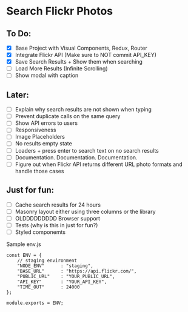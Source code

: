 # Search Flickr Photos

## To Do:

- [x] Base Project with Visual Components, Redux, Router
- [x] Integrate Flickr API (Make sure to NOT commit API_KEY)
- [x] Save Search Results + Show them when searching
- [ ] Load More Results (Infinite Scrolling)
- [ ] Show modal with caption

## Later:
- [ ] Explain why search results are not shown when typing
- [ ] Prevent duplicate calls on the same query
- [ ] Show API errors to users
- [ ] Responsiveness
- [ ] Image Placeholders 
- [ ] No results empty state
- [ ] Loaders + press enter to search text on no search results
- [ ] Documentation. Documentation. Documentation. 
- [ ] Figure out when Flickr API returns different URL photo formats and handle those cases

## Just for fun:
- [ ] Cache search results for 24 hours
- [ ] Masonry layout either using three columns or the library
- [ ] OLDDDDDDDDD Browser support
- [ ] Tests (why is this in just for fun?)
- [ ] Styled componemts

Sample env.js
```
const ENV = {
    // staging environment
    "NODE_ENV"      : "staging",
    "BASE_URL"      : "https://api.flickr.com/",
    "PUBLIC_URL"    : "YOUR_PUBLIC_URL",
    "API_KEY"       : "YOUR_API_KEY",
    "TIME_OUT"      : 24000
};

module.exports = ENV;
```

